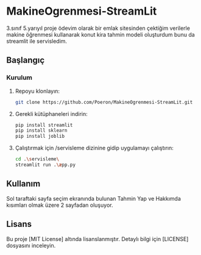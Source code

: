 # MakineOgrenmesi-StreamLit

3.sınıf 5.yarıyıl proje ödevim olarak bir emlak sitesinden çektiğim verilerle makine öğrenmesi kullanarak konut kira tahmin modeli oluşturdum bunu da streamlit ile servisledim.
## Başlangıç



### Kurulum

1. Repoyu klonlayın:

   ```bash
   git clone https://github.com/Poeron/MakineOgrenmesi-StreamLit.git
   ```

2. Gerekli kütüphaneleri indirin:
    ```bash
    pip install streamlit
    pip install sklearn
    pip install joblib
    ```
3. Çalıştırmak için /servisleme dizinine gidip uygulamayı çalıştırın:
    ```bash
    cd .\servisleme\
    streamlit run .\æpp.py
    ```
## Kullanım

Sol taraftaki sayfa seçim ekranında bulunan Tahmin Yap ve Hakkımda kısımları olmak üzere 2 sayfadan oluşuyor.

## Lisans

Bu proje [MIT License] altında lisanslanmıştır. Detaylı bilgi için [LICENSE] dosyasını inceleyin.